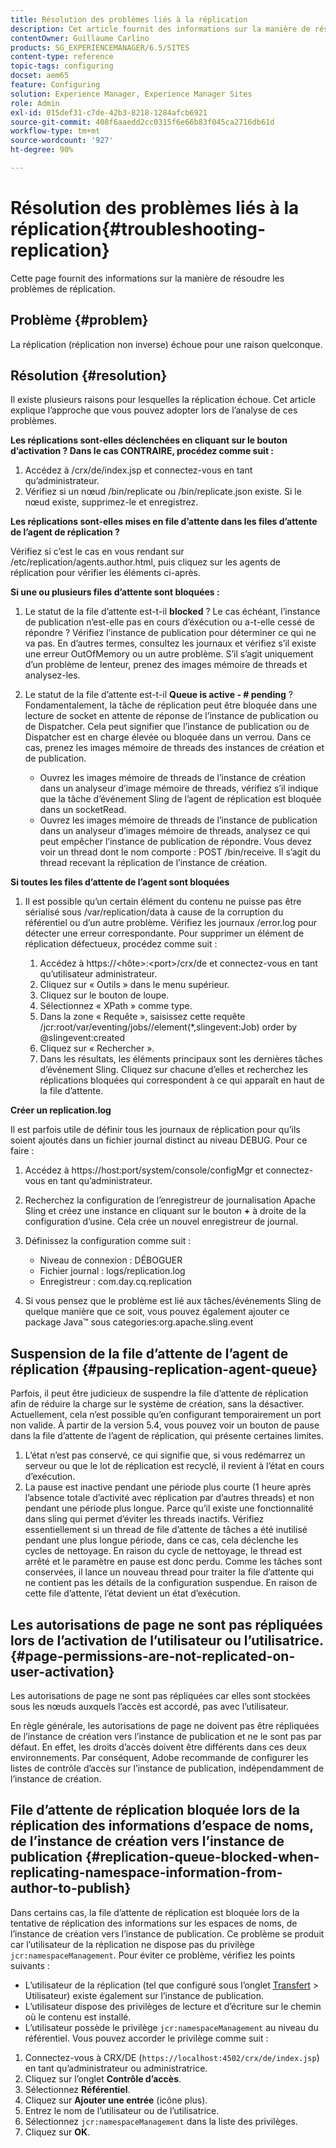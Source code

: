```yaml
---
title: Résolution des problèmes liés à la réplication
description: Cet article fournit des informations sur la manière de résoudre les problèmes de réplication.
contentOwner: Guillaume Carlino
products: SG_EXPERIENCEMANAGER/6.5/SITES
content-type: reference
topic-tags: configuring
docset: aem65
feature: Configuring
solution: Experience Manager, Experience Manager Sites
role: Admin
exl-id: 015def31-c7de-42b3-8218-1284afcb6921
source-git-commit: 408f6aaedd2cc0315f6e66b83f045ca2716db61d
workflow-type: tm+mt
source-wordcount: '927'
ht-degree: 90%

---
```


# Résolution des problèmes liés à la réplication{#troubleshooting-replication}

Cette page fournit des informations sur la manière de résoudre les problèmes de réplication.

## Problème {#problem}

La réplication (réplication non inverse) échoue pour une raison quelconque.

## Résolution {#resolution}

Il existe plusieurs raisons pour lesquelles la réplication échoue. Cet article explique l’approche que vous pouvez adopter lors de l’analyse de ces problèmes.

**Les réplications sont-elles déclenchées en cliquant sur le bouton d’activation ? Dans le cas CONTRAIRE, procédez comme suit :**

1. Accédez à /crx/de/index.jsp et connectez-vous en tant qu’administrateur.
1. Vérifiez si un nœud /bin/replicate ou /bin/replicate.json existe. Si le nœud existe, supprimez-le et enregistrez.

**Les réplications sont-elles mises en file d’attente dans les files d’attente de l’agent de réplication ?**

Vérifiez si c’est le cas en vous rendant sur /etc/replication/agents.author.html, puis cliquez sur les agents de réplication pour vérifier les éléments ci-après.

**Si une ou plusieurs files d’attente sont bloquées :**

1. Le statut de la file d’attente est-t-il **blocked** ? Le cas échéant, l’instance de publication n’est-elle pas en cours d’éxécution ou a-t-elle cessé de répondre ? Vérifiez l’instance de publication pour déterminer ce qui ne va pas. En d’autres termes, consultez les journaux et vérifiez s’il existe une erreur OutOfMemory ou un autre problème. S’il s’agit uniquement d’un problème de lenteur, prenez des images mémoire de threads et analysez-les.
1. Le statut de la file d’attente est-t-il **Queue is active - # pending** ? Fondamentalement, la tâche de réplication peut être bloquée dans une lecture de socket en attente de réponse de l’instance de publication ou de Dispatcher. Cela peut signifier que l’instance de publication ou de Dispatcher est en charge élevée ou bloquée dans un verrou. Dans ce cas, prenez les images mémoire de threads des instances de création et de publication.

   * Ouvrez les images mémoire de threads de l’instance de création dans un analyseur d’image mémoire de threads, vérifiez s’il indique que la tâche d’événement Sling de l’agent de réplication est bloquée dans un socketRead.
   * Ouvrez les images mémoire de threads de l’instance de publication dans un analyseur d’images mémoire de threads, analysez ce qui peut empêcher l’instance de publication de répondre. Vous devez voir un thread dont le nom comporte : POST /bin/receive. Il s’agit du thread recevant la réplication de l’instance de création.

**Si toutes les files d’attente de l’agent sont bloquées**

1. Il est possible qu’un certain élément du contenu ne puisse pas être sérialisé sous /var/replication/data à cause de la corruption du référentiel ou d’un autre problème. Vérifiez les journaux /error.log pour détecter une erreur correspondante. Pour supprimer un élément de réplication défectueux, procédez comme suit :

   1. Accédez à https://&lt;hôte>:&lt;port>/crx/de et connectez-vous en tant qu’utilisateur administrateur.
   1. Cliquez sur « Outils » dans le menu supérieur.
   1. Cliquez sur le bouton de loupe.
   1. Sélectionnez « XPath » comme type.
   1. Dans la zone « Requête », saisissez cette requête /jcr:root/var/eventing/jobs//element(&#42;,slingevent:Job) order by @slingevent:created
   1. Cliquez sur « Rechercher ».
   1. Dans les résultats, les éléments principaux sont les dernières tâches d’événement Sling. Cliquez sur chacune d’elles et recherchez les réplications bloquées qui correspondent à ce qui apparaît en haut de la file d’attente.

**Créer un replication.log**

Il est parfois utile de définir tous les journaux de réplication pour qu’ils soient ajoutés dans un fichier journal distinct au niveau DEBUG. Pour ce faire :

1. Accédez à https://host:port/system/console/configMgr et connectez-vous en tant qu’administrateur.
1. Recherchez la configuration de l’enregistreur de journalisation Apache Sling et créez une instance en cliquant sur le bouton **+** à droite de la configuration d’usine. Cela crée un nouvel enregistreur de journal.
1. Définissez la configuration comme suit :

   * Niveau de connexion : DÉBOGUER
   * Fichier journal : logs/replication.log
   * Enregistreur : com.day.cq.replication

1. Si vous pensez que le problème est lié aux tâches/événements Sling de quelque manière que ce soit, vous pouvez également ajouter ce package Java™ sous categories:org.apache.sling.event

## Suspension de la file d’attente de l’agent de réplication  {#pausing-replication-agent-queue}

Parfois, il peut être judicieux de suspendre la file d’attente de réplication afin de réduire la charge sur le système de création, sans la désactiver. Actuellement, cela n’est possible qu’en configurant temporairement un port non valide. À partir de la version 5.4, vous pouvez voir un bouton de pause dans la file d’attente de l’agent de réplication, qui présente certaines limites.

1. L’état n’est pas conservé, ce qui signifie que, si vous redémarrez un serveur ou que le lot de réplication est recyclé, il revient à l’état en cours d’exécution.
1. La pause est inactive pendant une période plus courte (1 heure après l’absence totale d’activité avec réplication par d’autres threads) et non pendant une période plus longue. Parce qu’il existe une fonctionnalité dans sling qui permet d’éviter les threads inactifs. Vérifiez essentiellement si un thread de file d’attente de tâches a été inutilisé pendant une plus longue période, dans ce cas, cela déclenche les cycles de nettoyage. En raison du cycle de nettoyage, le thread est arrêté et le paramètre en pause est donc perdu. Comme les tâches sont conservées, il lance un nouveau thread pour traiter la file d’attente qui ne contient pas les détails de la configuration suspendue. En raison de cette file d’attente, l’état devient un état d’exécution.

## Les autorisations de page ne sont pas répliquées lors de l’activation de l’utilisateur ou l’utilisatrice. {#page-permissions-are-not-replicated-on-user-activation}

Les autorisations de page ne sont pas répliquées car elles sont stockées sous les nœuds auxquels l’accès est accordé, pas avec l’utilisateur.

En règle générale, les autorisations de page ne doivent pas être répliquées de l’instance de création vers l’instance de publication et ne le sont pas par défaut. En effet, les droits d’accès doivent être différents dans ces deux environnements. Par conséquent, Adobe recommande de configurer les listes de contrôle d’accès sur l’instance de publication, indépendamment de l’instance de création.

## File d’attente de réplication bloquée lors de la réplication des informations d’espace de noms, de l’instance de création vers l’instance de publication {#replication-queue-blocked-when-replicating-namespace-information-from-author-to-publish}

Dans certains cas, la file d’attente de réplication est bloquée lors de la tentative de réplication des informations sur les espaces de noms, de l’instance de création vers l’instance de publication. Ce problème se produit car l’utilisateur de la réplication ne dispose pas du privilège `jcr:namespaceManagement`. Pour éviter ce problème, vérifiez les points suivants :

* L’utilisateur de la réplication (tel que configuré sous l’onglet [Transfert](/help/sites-deploying/replication.md#replication-agents-configuration-parameters) > Utilisateur) existe également sur l’instance de publication.
* L’utilisateur dispose des privilèges de lecture et d’écriture sur le chemin où le contenu est installé.
* L’utilisateur possède le privilège `jcr:namespaceManagement` au niveau du référentiel. Vous pouvez accorder le privilège comme suit :

1. Connectez-vous à CRX/DE (`https://localhost:4502/crx/de/index.jsp`) en tant qu’administrateur ou administratrice.
1. Cliquez sur l’onglet **Contrôle d’accès**.
1. Sélectionnez **Référentiel**.
1. Cliquez sur **Ajouter une entrée** (icône plus).
1. Entrez le nom de l’utilisateur ou de l’utilisatrice.
1. Sélectionnez `jcr:namespaceManagement` dans la liste des privilèges.
1. Cliquez sur **OK**.
